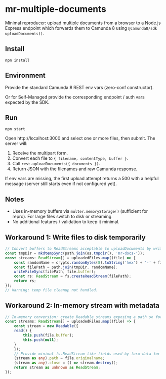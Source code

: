 # mr-multiple-documents

Minimal reproducer: upload multiple documents from a browser to a Node.js Express endpoint which forwards them to Camunda 8 using `@camunda8/sdk` `uploadDocuments()`.

## Install

```
npm install
```

## Environment

Provide the standard Camunda 8 REST env vars (zero-conf constructor).

Or for Self-Managed provide the corresponding endpoint / auth vars expected by the SDK.

## Run

```
npm start
```

Open http://localhost:3000 and select one or more files, then submit. The server will:

1. Receive the multipart form.
2. Convert each file to `{ filename, contentType, buffer }`.
3. Call `rest.uploadDocuments({ documents })`.
4. Return JSON with the filenames and raw Camunda response.

If env vars are missing, the first upload attempt returns a 500 with a helpful message (server still starts even if not configured yet).

## Notes

- Uses in-memory buffers via `multer.memoryStorage()` (sufficient for repro). For large files switch to disk or streaming.
- No additional features / validation to keep it minimal.

## Workaround 1: Write files to disk temporarily

```typescript
// Convert buffers to ReadStreams acceptable to uploadDocuments by writing to temp files
const tmpDir = mkdtempSync(path.join(os.tmpdir(), 'mr-docs-'));
const streams: ReadStream[] = uploadedFiles.map((file) => {
    const randomName = crypto.randomBytes(8).toString('hex') + '-' + file.originalname;
    const filePath = path.join(tmpDir, randomName);
    writeFileSync(filePath, file.buffer);
    const rs: ReadStream = fs.createReadStream(filePath);
    return rs;
});
// Warning: temp file cleanup not handled. 
```

## Workaround 2: In-memory stream with metadata

```typescript
// In-memory conversion: create Readable streams exposing a path so form-data infers filename
const streams: ReadStream[] = uploadedFiles.map((file) => {
    const stream = new Readable({
    read() {
        this.push(file.buffer);
        this.push(null);
    }
    });
    // Provide minimal fs.ReadStream-like fields used by form-data for filename inference.
    (stream as any).path = file.originalname;
    (stream as any).close = () => stream.destroy();
    return stream as unknown as ReadStream;
});
```